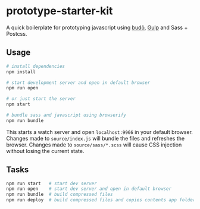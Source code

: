# prototype-starter-kit

A quick boilerplate for prototyping javascript using [budõ][budo], [Gulp][gulp] and Sass + Postcss.

## Usage

```sh
# install dependencies
npm install

# start development server and open in default browser
npm run open

# or just start the server
npm start

# bundle sass and javascript using browserify
npm run bundle
```

This starts a watch server and open `localhost:9966` in your default browser. Changes made to `source/index.js` will bundle the files and refreshes the browser. Changes made to `source/sass/*.scss` will cause CSS injection without losing the current state.

## Tasks
```sh
npm run start   # start dev server
npm run open    # start dev server and open in default browser
npm run bundle  # build compressed files
npm run deploy  # build compressed files and copies contents app folder to subtree gh-pages
```

[budo]: https://github.com/mattdesl/budo
[gulp]: https://github.com/gulpjs/gulp

